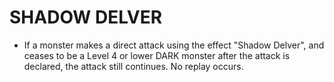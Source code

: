 
# SHADOW DELVER

*   If a monster makes a direct attack using the effect "Shadow Delver", and ceases to be a Level 4 or lower DARK monster after the attack is declared, the attack still continues. No replay occurs.

  